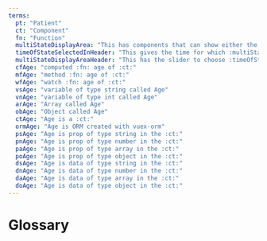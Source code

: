 ```yaml
---
terms:
  pt: "Patient"
  ct: "Component"
  fn: "Function"
  multiStateDisplayArea: "This has components that can show either the current state or historical state"
  timeOfStateSelectedInHeader: "This gives the time for which :multiStateDisplayArea: should be rendered"
  multiStateDisplayAreaHeader: "This has the slider to choose :timeOfStateSelectedInHeader:"
  cfAge: "computed :fn: age of :ct:"
  mfAge: "method :fn: age of :ct:"
  wfAge: "watch :fn: age of :ct:"
  vsAge: "variable of type string called Age"
  vnAge: "variable of type int called Age"
  arAge: "Array called Age"
  obAge: "Object called Age"
  ctAge: "Age is a :ct:"
  ormAge: "Age is ORM created with vuex-orm"
  psAge: "Age is prop of type string in the :ct:"
  pnAge: "Age is prop of type number in the :ct:"
  paAge: "Age is prop of type array in the :ct:"
  poAge: "Age is prop of type object in the :ct:"
  dsAge: "Age is data of type string in the :ct:"
  dnAge: "Age is data of type number in the :ct:"
  daAge: "Age is data of type array in the :ct:"
  doAge: "Age is data of type object in the :ct:"
---
```


# Glossary

<Glossary :terms="$frontmatter.terms" />
